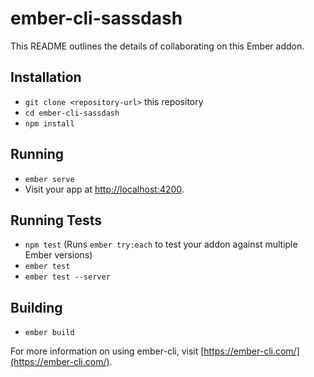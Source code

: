 # ember-cli-sassdash

This README outlines the details of collaborating on this Ember addon.

## Installation

* `git clone <repository-url>` this repository
* `cd ember-cli-sassdash`
* `npm install`

## Running

* `ember serve`
* Visit your app at [http://localhost:4200](http://localhost:4200).

## Running Tests

* `npm test` (Runs `ember try:each` to test your addon against multiple Ember versions)
* `ember test`
* `ember test --server`

## Building

* `ember build`

For more information on using ember-cli, visit [https://ember-cli.com/](https://ember-cli.com/).
